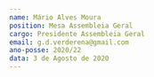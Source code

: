 ```yaml
---
name: Mário Alves Moura
position: Mesa Assembleia Geral
cargo: Presidente Assembleia Geral
email: g.d.verderena@gmail.com
ano-posse: 2020/22
data: 3 de Agosto de 2020
---
```


